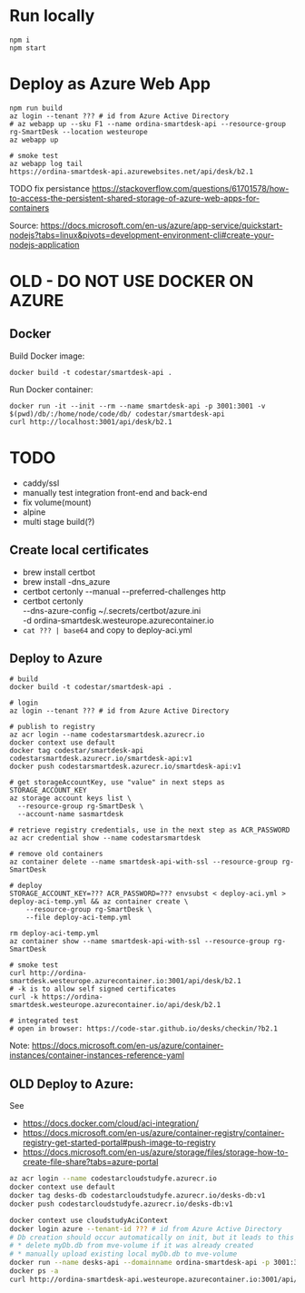 # Run locally

```
npm i
npm start
```

# Deploy as Azure Web App

```
npm run build
az login --tenant ??? # id from Azure Active Directory
# az webapp up --sku F1 --name ordina-smartdesk-api --resource-group rg-SmartDesk --location westeurope
az webapp up

# smoke test
az webapp log tail
https://ordina-smartdesk-api.azurewebsites.net/api/desk/b2.1

```

TODO fix persistance https://stackoverflow.com/questions/61701578/how-to-access-the-persistent-shared-storage-of-azure-web-apps-for-containers

Source: https://docs.microsoft.com/en-us/azure/app-service/quickstart-nodejs?tabs=linux&pivots=development-environment-cli#create-your-nodejs-application

# OLD - DO NOT USE DOCKER ON AZURE
## Docker

Build Docker image:

```
docker build -t codestar/smartdesk-api .
```

Run Docker container:

```
docker run -it --init --rm --name smartdesk-api -p 3001:3001 -v $(pwd)/db/:/home/node/code/db/ codestar/smartdesk-api
curl http://localhost:3001/api/desk/b2.1
```

# TODO

* caddy/ssl
* manually test integration front-end and back-end
* fix volume(mount)
* alpine 
* multi stage build(?)

## Create local certificates

* brew install certbot
* brew install -dns_azure
* certbot certonly --manual --preferred-challenges http
* certbot certonly \
  --dns-azure-config ~/.secrets/certbot/azure.ini \
  -d ordina-smartdesk.westeurope.azurecontainer.io
* `cat ??? | base64` and copy to deploy-aci.yml

## Deploy to Azure

```
# build
docker build -t codestar/smartdesk-api .

# login
az login --tenant ??? # id from Azure Active Directory 

# publish to registry
az acr login --name codestarsmartdesk.azurecr.io
docker context use default
docker tag codestar/smartdesk-api codestarsmartdesk.azurecr.io/smartdesk-api:v1
docker push codestarsmartdesk.azurecr.io/smartdesk-api:v1

# get storageAccountKey, use "value" in next steps as STORAGE_ACCOUNT_KEY 
az storage account keys list \
  --resource-group rg-SmartDesk \
  --account-name sasmartdesk

# retrieve registry credentials, use in the next step as ACR_PASSWORD
az acr credential show --name codestarsmartdesk

# remove old containers
az container delete --name smartdesk-api-with-ssl --resource-group rg-SmartDesk

# deploy
STORAGE_ACCOUNT_KEY=??? ACR_PASSWORD=??? envsubst < deploy-aci.yml > deploy-aci-temp.yml && az container create \
    --resource-group rg-SmartDesk \
    --file deploy-aci-temp.yml

rm deploy-aci-temp.yml
az container show --name smartdesk-api-with-ssl --resource-group rg-SmartDesk

# smoke test
curl http://ordina-smartdesk.westeurope.azurecontainer.io:3001/api/desk/b2.1
# -k is to allow self signed certificates
curl -k https://ordina-smartdesk.westeurope.azurecontainer.io/api/desk/b2.1

# integrated test
# open in browser: https://code-star.github.io/desks/checkin/?b2.1
```

Note: https://docs.microsoft.com/en-us/azure/container-instances/container-instances-reference-yaml

## OLD Deploy to Azure:

See 

* https://docs.docker.com/cloud/aci-integration/
* https://docs.microsoft.com/en-us/azure/container-registry/container-registry-get-started-portal#push-image-to-registry
* https://docs.microsoft.com/en-us/azure/storage/files/storage-how-to-create-file-share?tabs=azure-portal

```bash
az acr login --name codestarcloudstudyfe.azurecr.io
docker context use default
docker tag desks-db codestarcloudstudyfe.azurecr.io/desks-db:v1
docker push codestarcloudstudyfe.azurecr.io/desks-db:v1

docker context use cloudstudyAciContext
docker login azure --tenant-id ??? # id from Azure Active Directory
# Db creation should occur automatically on init, but it leads to this error "Error: SQLITE_BUSY: database is locked", because multiple threads are spawned or something
# * delete myDb.db from mve-volume if it was already created
# * manually upload existing local myDb.db to mve-volume
docker run --name desks-api --domainname ordina-smartdesk-api -p 3001:3001 -v sacloudstudyfe/mve-volume:/home/node/code/db/ codestarcloudstudyfe.azurecr.io/desks-db:v1 
docker ps -a
curl http://ordina-smartdesk-api.westeurope.azurecontainer.io:3001/api/desk/1
```

